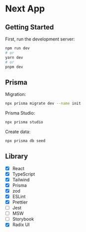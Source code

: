# Next App

## Getting Started

First, run the development server:

```bash
npm run dev
# or
yarn dev
# or
pnpm dev
```

## Prisma

Migration:

```bash
npx prisma migrate dev --name init
```

Prisma Studio:

```bash
npx prisma studio
```

Create data:

```bash
npx prisma db seed
```

## Library

- [x] React
- [x] TypeScript
- [x] Tailwind
- [x] Prisma
- [x] zod
- [x] ESLint
- [x] Prettier
- [ ] Jest
- [ ] MSW
- [ ] Storybook
- [x] Radix UI

